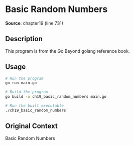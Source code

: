 # Basic Random Numbers

**Source**: chapter19 (line 731)

## Description

This program is from the Go Beyond golang reference book.

## Usage

```bash
# Run the program
go run main.go

# Build the program
go build -o ch19_basic_random_numbers main.go

# Run the built executable
./ch19_basic_random_numbers
```

## Original Context

Basic Random Numbers
